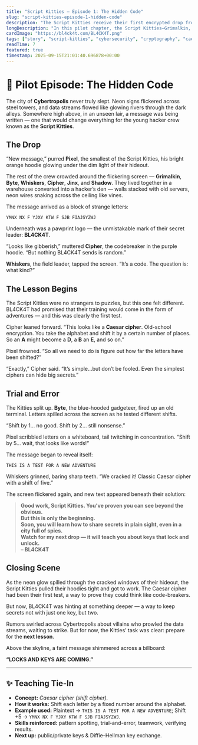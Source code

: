 ```yaml
---
title: "Script Kitties — Episode 1: The Hidden Code"
slug: "script-kitties-episode-1-hidden-code"
description: "The Script Kitties receive their first encrypted drop from BL4CK4T and crack a Caesar cipher—unlocking a path to bigger secrets in Cybertropolis."
longDescription: "In this pilot chapter, the Script Kitties—Grimalkin, Pixel, Byte, Whiskers, Cipher, Jinx, and Shadow—decode their first message from the unseen mentor BL4CK4T using a Caesar cipher (shift 5). The win foreshadows their next lesson: public–private keys and Diffie–Hellman."
cardImage: "https://bl4ck4t.com/BL4CK4T.png"
tags: ["story", "script-kitties", "cybersecurity", "cryptography", "caesar-cipher"]
readTime: 7
featured: true
timestamp: 2025-09-15T21:01:40.696878+00:00
---
```


# 🐾 Pilot Episode: The Hidden Code

The city of **Cybertropolis** never truly slept. Neon signs flickered across steel towers, and data streams flowed like glowing rivers through the dark alleys. Somewhere high above, in an unseen lair, a message was being written — one that would change everything for the young hacker crew known as the **Script Kitties**.

## The Drop

“New message,” purred **Pixel**, the smallest of the Script Kitties, his bright orange hoodie glowing under the dim light of their hideout.

The rest of the crew crowded around the flickering screen — **Grimalkin**, **Byte**, **Whiskers**, **Cipher**, **Jinx**, and **Shadow**. They lived together in a warehouse converted into a hacker’s den — walls stacked with old servers, neon wires snaking across the ceiling like vines.

The message arrived as a block of strange letters:

```
YMNX NX F YJXY KTW F SJB FIAJSYZWJ
```

Underneath was a pawprint logo — the unmistakable mark of their secret leader: **BL4CK4T**.

“Looks like gibberish,” muttered **Cipher**, the codebreaker in the purple hoodie. “But nothing BL4CK4T sends is random.”

**Whiskers**, the field leader, tapped the screen. “It’s a code. The question is: what kind?”

## The Lesson Begins

The Script Kitties were no strangers to puzzles, but this one felt different. BL4CK4T had promised that their training would come in the form of adventures — and this was clearly the first test.

Cipher leaned forward. “This looks like a **Caesar cipher**. Old-school encryption. You take the alphabet and shift it by a certain number of places. So an **A** might become a **D**, a **B** an **E**, and so on.”

Pixel frowned. “So all we need to do is figure out how far the letters have been shifted?”

“Exactly,” Cipher said. “It’s simple…but don’t be fooled. Even the simplest ciphers can hide big secrets.”

## Trial and Error

The Kitties split up. **Byte**, the blue-hooded gadgeteer, fired up an old terminal. Letters spilled across the screen as he tested different shifts.

“Shift by 1… no good. Shift by 2… still nonsense.”

Pixel scribbled letters on a whiteboard, tail twitching in concentration. “Shift by 5… wait, that looks like words!”

The message began to reveal itself:

```
THIS IS A TEST FOR A NEW ADVENTURE
```

Whiskers grinned, baring sharp teeth. “We cracked it! Classic Caesar cipher with a shift of five.”

The screen flickered again, and new text appeared beneath their solution:

> **Good work, Script Kitties. You’ve proven you can see beyond the obvious.  
> But this is only the beginning.  
> Soon, you will learn how to share secrets in plain sight, even in a city full of spies.  
> Watch for my next drop — it will teach you about keys that lock and unlock.  
> – BL4CK4T**

## Closing Scene

As the neon glow spilled through the cracked windows of their hideout, the Script Kitties pulled their hoodies tight and got to work. The Caesar cipher had been their first test, a way to prove they could think like code-breakers.

But now, BL4CK4T was hinting at something deeper — a way to keep secrets not with just one key, but two.

Rumors swirled across Cybertropolis about villains who prowled the data streams, waiting to strike. But for now, the Kitties’ task was clear: prepare for the **next lesson**.

Above the skyline, a faint message shimmered across a billboard:

**“LOCKS AND KEYS ARE COMING.”**

---

## ✨ Teaching Tie-In

- **Concept:** *Caesar cipher (shift cipher).*  
- **How it works:** Shift each letter by a fixed number around the alphabet.  
- **Example used:** Plaintext → `THIS IS A TEST FOR A NEW ADVENTURE`; Shift +5 → `YMNX NX F YJXY KTW F SJB FIAJSYZWJ`.  
- **Skills reinforced:** pattern spotting, trial-and-error, teamwork, verifying results.  
- **Next up:** public/private keys & Diffie–Hellman key exchange.
